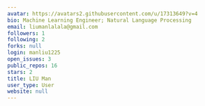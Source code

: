 ```yaml
---
avatar: https://avatars2.githubusercontent.com/u/17313649?v=4
bio: Machine Learning Engineer; Natural Language Processing
email: liumanlalala@gmail.com
followers: 1
following: 2
forks: null
login: manliu1225
open_issues: 3
public_repos: 16
stars: 2
title: LIU Man
user_type: User
website: null
---
```

